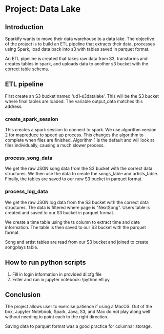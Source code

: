# Project: Data Lake

## Introduction
Sparkify wants to move their data warehouse to a data lake. The objective of the project is to build an ETL pipeline that extracts their data, processes using Spark, load data back into s3 with tables saved in parquet format.

An ETL pipeline is created that takes raw data from S3, transforms and creates tables in spark, and uploads data to another s3 bucket with the correct table schema.


## ETL pipeline
First create an S3 bucket named 'ud1-s3datalake'. This will be the S3 bucket where final tables are loaded. The variable output_data matches this address.

### create_spark_session
This creates a spark session to connect to spark. We use algorithm version 2 for mapreduce to speed up process. This changes the algorithm to complete when files are finished. Algorithm 1 is the default and will look at files individually, causing a much slower process.

### process_song_data
We get the raw JSON song data from the S3 bucket with the correct data structures. We then use the data to create the songs_table and artists_table. Finally, the tables are saved to our new S3 bucket in parquet format. 

### process_log_data
We get the raw JSON log data from the S3 bucket with the correct data structures. The data is filtered where page is "NextSong". Users table is created and saved to our S3 bucket in parquet format.

We create a time table using the ts column to extract time and date information. The table is then saved to our S3 bucket with the parquet format. 

Song and artist tables are read from our S3 bucket and joined to create songplays table. 

## How to run python scripts
1. Fill in login information in provided dl.cfg file
2. Enter and run in jupyter notebook: !python etl.py

## Conclusion
The project allows user to exercise patience if using a MacOS. Out of the box, Jupyter Notebook, Spark, Java, S3, and Mac do not play along well without needing to point each to the right direction.

Saving data to parquet format was a good practice for columnar storage.
